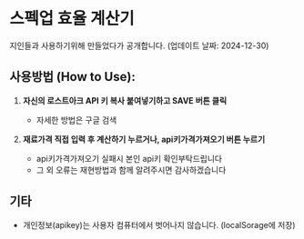 # 스펙업 효율 계산기

지인들과 사용하기위해 만들었다가 공개합니다. (업데이트 날짜: 2024-12-30)

## 사용방법 (How to Use):

1. **자신의 로스트아크 API 키 복사 붙여넣기하고 SAVE 버튼 클릭**
   - 자세한 방법은 구글 검색

2. **재료가격 직접 입력 후 계산하기 누르거나, api키가격가져오기 버튼 누르기**
   - api키가격가져오기 실패시 본인 api키 확인부탁드립니다
   - 그 외 오류는 재현방법과 함께 알려주시면 감사하겠습니다

## 기타
- 개인정보(apikey)는 사용자 컴퓨터에서 벗어나지 않습니다. (localSorage에 저장)
